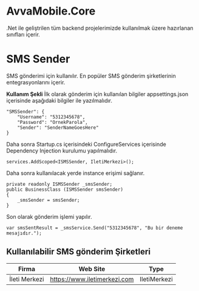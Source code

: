 # AvvaMobile.Core
.Net ile geliştrilen tüm backend projelerimizde kullanılmak üzere hazırlanan sınıfları içerir.

# SMS Sender
SMS gönderimi için kullanılır. En popüler SMS gönderim şirketlerinin entegrasyonlarını içerir.

**Kullanım Şekli**
İlk olarak gönderim için kullanılan bilgiler appsettings.json içerisinde aşağıdaki bilgiler ile yazılmalıdır.

    "SMSSender": {
	    "Username": "5312345678",
	    "Password": "OrnekParola",
	    "Sender": "SenderNameGoesHere"
    }

Daha sonra Startup.cs içerisindeki ConfigureServices içerisinde Dependency Injection kurulumu yapılmalıdır.

    services.AddScoped<ISMSSender, IletiMerkezi>();

 Daha sonra kullanılacak yerde instance erişimi sağlanır.

    private readonly ISMSSender _smsSender;
    public BusinessClass (ISMSSender smsSender)
    {
	    _smsSender = smsSender;
    }
Son olarak gönderim işlemi yapılır.

    var smsSentResult = _smsService.Send("5312345678", "Bu bir deneme mesajıdır.");

## Kullanılabilir SMS gönderim Şirketleri

Firma | Web Site | Type
--- | --- | --- 
İleti Merkezi | https://www.iletimerkezi.com | IletiMerkezi
